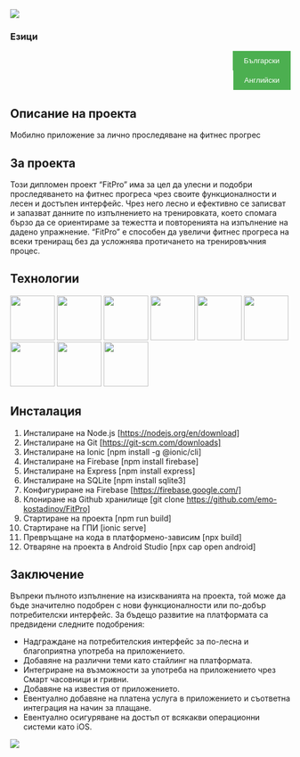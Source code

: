 <img src="https://capsule-render.vercel.app/api?type=waving&height=260&color=gradient&text=FitPro&fontSize=80&animation=fadeIn" />

### Езици

<div style="text-align: right;">
  <a href="/BG/README.md">
    <button style="background-color: #4CAF50; border: none; color: white; padding: 10px 20px; text-align: center; text-decoration: none; display: inline-block; cursor: pointer;">
      Български
    </button>
  </a>
</div>

<div style="text-align: right;">
  <a href="/EN/README.md">
    <button style="background-color: #4CAF50; border: none; color: white; padding: 10px 20px; text-align: center; text-decoration: none; display: inline-block; cursor: pointer;">
      Английски
    </button>
  </a>
</div>

## Описание на проекта
Мобилно приложение за лично проследяване на фитнес прогрес

## За проекта
Този дипломен проект “FitPro” има за цел да улесни и подобри проследяването на фитнес прогреса чрез своите функционалности и лесен и достъпен интерфейс. Чрез него лесно и ефективно се записват и запазват данните по изпълнението на тренировката, което спомага бързо да се ориентираме за тежестта  и повторенията на изпълнение на дадено упражнение. “FitPro” е способен да увеличи фитнес прогреса на всеки трениращ без да усложнява протичането на тренировъчния процес.

## Технологии
<img src="https://cdn.jsdelivr.net/gh/devicons/devicon@latest/icons/vscode/vscode-original.svg" width="80" height="80"/> <img src="https://cdn.jsdelivr.net/gh/devicons/devicon@latest/icons/androidstudio/androidstudio-original.svg" width="80" height="80"/> <img src="https://cdn.jsdelivr.net/gh/devicons/devicon@latest/icons/nodejs/nodejs-original-wordmark.svg" width="80" height="80"/> 
            <img src="https://cdn.jsdelivr.net/gh/devicons/devicon@latest/icons/express/express-original.svg" width="80" height="80"/> 
            <img src="https://cdn.jsdelivr.net/gh/devicons/devicon@latest/icons/sqlite/sqlite-original.svg" width="80" height="80"/> 
            <img src="https://cdn.jsdelivr.net/gh/devicons/devicon@latest/icons/react/react-original.svg" width="80" height="80"/>
            <img src="https://cdn.jsdelivr.net/gh/devicons/devicon@latest/icons/ionic/ionic-original.svg" width="80" height="80"/>
            <img src="https://cdn.jsdelivr.net/gh/devicons/devicon@latest/icons/git/git-original-wordmark.svg" width="80" height="80"/>
            <img src="https://cdn.jsdelivr.net/gh/devicons/devicon@latest/icons/firebase/firebase-original-wordmark.svg" width="80" height="80"/>

## Инсталация

1. Инсталиране на Node.js [https://nodejs.org/en/download]
2. Инсталиране на Git [https://git-scm.com/downloads]
3. Инсталиране на Ionic [npm install -g @ionic/cli]
4. Инсталиране на Firebase [npm install firebase]
5. Инсталиране на Express [npm install express]
6. Инсталиране на SQLite [npm install sqlite3]
7. Конфигуриране на Firebase [https://firebase.google.com/]
8. Клониране на Github хранилище [git clone https://github.com/emo-kostadinov/FitPro]
9. Стартиране на проекта [npm run build]
10. Стартиране на ГПИ [ionic serve]
11. Превръщане на кода в платформено-зависим [npx build]
12. Отваряне на проекта в Android Studio [npx cap open android]

## Заключение

Въпреки пълното изпълнение на изискванията на проекта, той може да бъде значително подобрен с нови функционалности или по-добър потребителски интерфейс. За бъдещо развитие на платформата са предвидени следните подобрения:

 - Надграждане на потребителския интерфейс за по-лесна и благоприятна употреба на приложението.
 - Добавяне на различни теми като стайлинг на платформата.
 - Интегриране на възможности за употреба на приложението чрез Смарт часовници и гривни.
 - Добавяне на известия от приложението.
 - Евентуално добавяне на платена услуга в приложението и съответна интеграция на начин за плащане.
 - Евентуално осигуряване на достъп от всякакви операционни системи като iOS.
    
<img src="https://capsule-render.vercel.app/api?type=waving&height=140&color=gradient&section=footer" />
